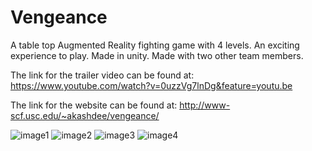 # Vengeance
A table top Augmented Reality fighting game with 4 levels. An exciting experience to play. Made in unity.
Made with two other team members.

The link for the trailer video can be found at: https://www.youtube.com/watch?v=0uzzVg7lnDg&feature=youtu.be

The link for the website can be found at: http://www-scf.usc.edu/~akashdee/vengeance/


![image1](https://user-images.githubusercontent.com/38570609/49990411-66074400-ff32-11e8-842d-99bafdc5ca5e.jpg)
![image2](https://user-images.githubusercontent.com/38570609/49990412-66074400-ff32-11e8-947b-d4eee749b039.jpg)
![image3](https://user-images.githubusercontent.com/38570609/49990413-66074400-ff32-11e8-8d9c-f971b38bc42b.jpg)
![image4](https://user-images.githubusercontent.com/38570609/49990414-66074400-ff32-11e8-80df-4b2426cede84.jpg)

